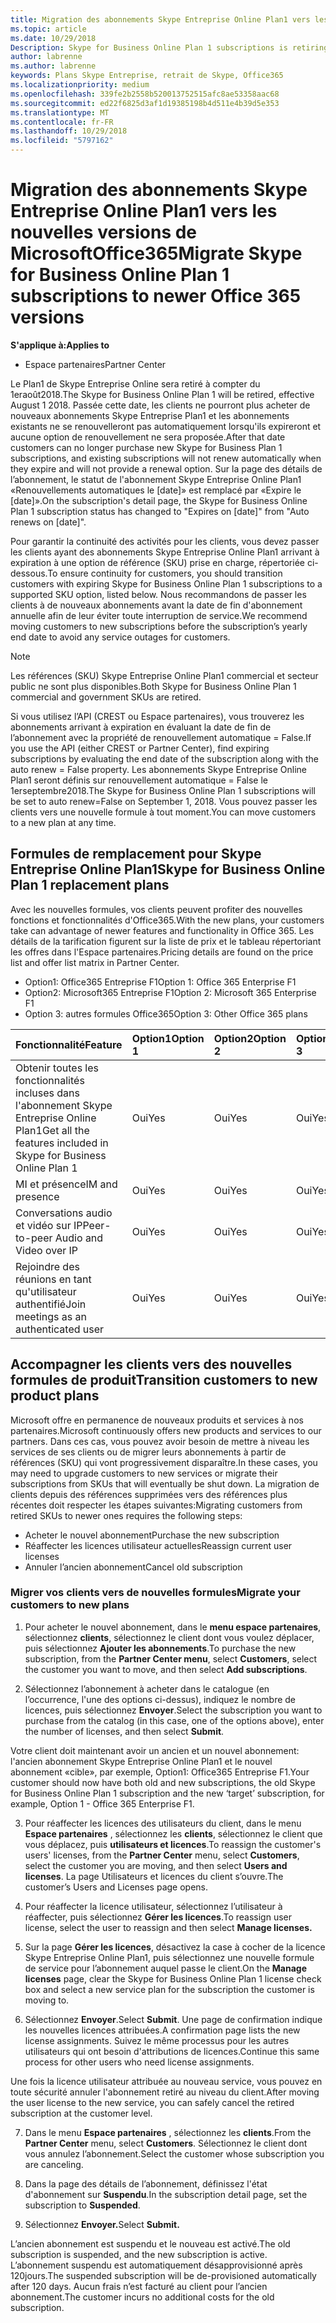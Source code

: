 ```yaml
---
title: Migration des abonnements Skype Entreprise Online Plan1 vers les nouvelles versions d’Office365 | Espace partenaires
ms.topic: article
ms.date: 10/29/2018
Description: Skype for Business Online Plan 1 subscriptions is retiring.
author: labrenne
ms.author: labrenne
keywords: Plans Skype Entreprise, retrait de Skype, Office365
ms.localizationpriority: medium
ms.openlocfilehash: 339fe2b2558b520013752515afc8ae53358aac68
ms.sourcegitcommit: ed22f6825d3af1d19385198b4d511e4b39d5e353
ms.translationtype: MT
ms.contentlocale: fr-FR
ms.lasthandoff: 10/29/2018
ms.locfileid: "5797162"
---
```

# <a name="migrate-skype-for-business-online-plan-1-subscriptions-to-newer-office-365-versions"></a><span data-ttu-id="f58ea-103">Migration des abonnements Skype Entreprise Online Plan1 vers les nouvelles versions de MicrosoftOffice365</span><span class="sxs-lookup"><span data-stu-id="f58ea-103">Migrate Skype for Business Online Plan 1 subscriptions to newer Office 365 versions</span></span>

**<span data-ttu-id="f58ea-104">S'applique à:</span><span class="sxs-lookup"><span data-stu-id="f58ea-104">Applies to</span></span>**

- <span data-ttu-id="f58ea-105">Espace partenaires</span><span class="sxs-lookup"><span data-stu-id="f58ea-105">Partner Center</span></span>

<span data-ttu-id="f58ea-106">Le Plan1 de Skype Entreprise Online sera retiré à compter du 1eraoût2018.</span><span class="sxs-lookup"><span data-stu-id="f58ea-106">The Skype for Business Online Plan 1 will be retired, effective August 1 2018.</span></span> <span data-ttu-id="f58ea-107">Passée cette date, les clients ne pourront plus acheter de nouveaux abonnements Skype Entreprise Plan1 et les abonnements existants ne se renouvelleront pas automatiquement lorsqu'ils expireront et aucune option de renouvellement ne sera proposée.</span><span class="sxs-lookup"><span data-stu-id="f58ea-107">After that date customers can no longer purchase new Skype for Business Plan 1 subscriptions, and existing subscriptions will not renew automatically when they expire and will not provide a renewal option.</span></span> <span data-ttu-id="f58ea-108">Sur la page des détails de l’abonnement, le statut de l'abonnement Skype Entreprise Online Plan1 «Renouvellements automatiques le [date]» est remplacé par «Expire le [date]».</span><span class="sxs-lookup"><span data-stu-id="f58ea-108">On the subscription's detail page, the Skype for Business Online Plan 1 subscription status has changed to "Expires on [date]" from "Auto renews on [date]".</span></span>  

<span data-ttu-id="f58ea-109">Pour garantir la continuité des activités pour les clients, vous devez passer les clients ayant des abonnements Skype Entreprise Online Plan1 arrivant à expiration à une option de référence (SKU) prise en charge, répertoriée ci-dessous.</span><span class="sxs-lookup"><span data-stu-id="f58ea-109">To ensure continuity for customers, you should transition customers with expiring Skype for Business Online Plan 1 subscriptions to a supported SKU option, listed below.</span></span> <span data-ttu-id="f58ea-110">Nous recommandons de passer les clients à de nouveaux abonnements avant la date de fin d'abonnement annuelle afin de leur éviter toute interruption de service.</span><span class="sxs-lookup"><span data-stu-id="f58ea-110">We recommend moving customers to new subscriptions before the subscription’s yearly end date to avoid any service outages for customers.</span></span> 

>[!NOTE]
><span data-ttu-id="f58ea-111">Les références (SKU) Skype Entreprise Online Plan1 commercial et secteur public ne sont plus disponibles.</span><span class="sxs-lookup"><span data-stu-id="f58ea-111">Both Skype for Business Online Plan 1 commercial and government SKUs are retired.</span></span>

<span data-ttu-id="f58ea-112">Si vous utilisez l’API (CREST ou Espace partenaires), vous trouverez les abonnements arrivant à expiration en évaluant la date de fin de l’abonnement avec la propriété de renouvellement automatique = False.</span><span class="sxs-lookup"><span data-stu-id="f58ea-112">If you use the API (either CREST or Partner Center), find expiring subscriptions by evaluating the end date of the subscription along with the auto renew = False property.</span></span> <span data-ttu-id="f58ea-113">Les abonnements Skype Entreprise Online Plan1 seront définis sur renouvellement automatique = False le 1erseptembre2018.</span><span class="sxs-lookup"><span data-stu-id="f58ea-113">The Skype for Business Online Plan 1 subscriptions will be set to auto renew=False on September 1, 2018.</span></span> <span data-ttu-id="f58ea-114">Vous pouvez passer les clients vers une nouvelle formule à tout moment.</span><span class="sxs-lookup"><span data-stu-id="f58ea-114">You can move customers to a new plan at any time.</span></span> 

## <a name="skype-for-business-online-plan-1-replacement-plans"></a><span data-ttu-id="f58ea-115">Formules de remplacement pour Skype Entreprise Online Plan1</span><span class="sxs-lookup"><span data-stu-id="f58ea-115">Skype for Business Online Plan 1 replacement plans</span></span>

<span data-ttu-id="f58ea-116">Avec les nouvelles formules, vos clients peuvent profiter des nouvelles fonctions et fonctionnalités d'Office365.</span><span class="sxs-lookup"><span data-stu-id="f58ea-116">With the new plans, your customers take can advantage of newer features and functionality in Office 365.</span></span> <span data-ttu-id="f58ea-117">Les détails de la tarification figurent sur la liste de prix et le tableau répertoriant les offres dans l'Espace partenaires.</span><span class="sxs-lookup"><span data-stu-id="f58ea-117">Pricing details are found on the price list and offer list matrix in Partner Center.</span></span> 

- <span data-ttu-id="f58ea-118">Option1: Office365 Entreprise F1</span><span class="sxs-lookup"><span data-stu-id="f58ea-118">Option 1: Office 365 Enterprise F1</span></span>
- <span data-ttu-id="f58ea-119">Option2: Microsoft365 Entreprise F1</span><span class="sxs-lookup"><span data-stu-id="f58ea-119">Option 2: Microsoft 365 Enterprise F1</span></span>
- <span data-ttu-id="f58ea-120">Option 3: autres formules Office365</span><span class="sxs-lookup"><span data-stu-id="f58ea-120">Option 3: Other Office 365 plans</span></span>

|**<span data-ttu-id="f58ea-121">Fonctionnalité</span><span class="sxs-lookup"><span data-stu-id="f58ea-121">Feature</span></span>**    |**<span data-ttu-id="f58ea-122">Option1</span><span class="sxs-lookup"><span data-stu-id="f58ea-122">Option 1</span></span>**   |**<span data-ttu-id="f58ea-123">Option2</span><span class="sxs-lookup"><span data-stu-id="f58ea-123">Option 2</span></span>**   |**<span data-ttu-id="f58ea-124">Option3</span><span class="sxs-lookup"><span data-stu-id="f58ea-124">Option 3</span></span>**   |
|:-----------------|:-----------------|:-------------|:------------|
|<span data-ttu-id="f58ea-125">Obtenir toutes les fonctionnalités incluses dans l'abonnement Skype Entreprise Online Plan1</span><span class="sxs-lookup"><span data-stu-id="f58ea-125">Get all the features included in Skype for Business Online Plan 1</span></span>|<span data-ttu-id="f58ea-126">Oui</span><span class="sxs-lookup"><span data-stu-id="f58ea-126">Yes</span></span>   |<span data-ttu-id="f58ea-127">Oui</span><span class="sxs-lookup"><span data-stu-id="f58ea-127">Yes</span></span>   |<span data-ttu-id="f58ea-128">Oui</span><span class="sxs-lookup"><span data-stu-id="f58ea-128">Yes</span></span>   |
|<span data-ttu-id="f58ea-129">MI et présence</span><span class="sxs-lookup"><span data-stu-id="f58ea-129">IM and presence</span></span> |<span data-ttu-id="f58ea-130">Oui</span><span class="sxs-lookup"><span data-stu-id="f58ea-130">Yes</span></span>   |<span data-ttu-id="f58ea-131">Oui</span><span class="sxs-lookup"><span data-stu-id="f58ea-131">Yes</span></span>   |<span data-ttu-id="f58ea-132">Oui</span><span class="sxs-lookup"><span data-stu-id="f58ea-132">Yes</span></span>   |
|<span data-ttu-id="f58ea-133">Conversations audio et vidéo sur IP</span><span class="sxs-lookup"><span data-stu-id="f58ea-133">Peer-to-peer Audio and Video over IP</span></span>|<span data-ttu-id="f58ea-134">Oui</span><span class="sxs-lookup"><span data-stu-id="f58ea-134">Yes</span></span>   |<span data-ttu-id="f58ea-135">Oui</span><span class="sxs-lookup"><span data-stu-id="f58ea-135">Yes</span></span>   |<span data-ttu-id="f58ea-136">Oui</span><span class="sxs-lookup"><span data-stu-id="f58ea-136">Yes</span></span>   
|<span data-ttu-id="f58ea-137">Rejoindre des réunions en tant qu'utilisateur authentifié</span><span class="sxs-lookup"><span data-stu-id="f58ea-137">Join meetings as an authenticated user</span></span>| <span data-ttu-id="f58ea-138">Oui</span><span class="sxs-lookup"><span data-stu-id="f58ea-138">Yes</span></span>   |<span data-ttu-id="f58ea-139">Oui</span><span class="sxs-lookup"><span data-stu-id="f58ea-139">Yes</span></span>   |<span data-ttu-id="f58ea-140">Oui</span><span class="sxs-lookup"><span data-stu-id="f58ea-140">Yes</span></span>   |

## <a name="transition-customers-to-new-product-plans"></a><span data-ttu-id="f58ea-141">Accompagner les clients vers des nouvelles formules de produit</span><span class="sxs-lookup"><span data-stu-id="f58ea-141">Transition customers to new product plans</span></span>

<span data-ttu-id="f58ea-142">Microsoft offre en permanence de nouveaux produits et services à nos partenaires.</span><span class="sxs-lookup"><span data-stu-id="f58ea-142">Microsoft continuously offers new products and services to our partners.</span></span> <span data-ttu-id="f58ea-143">Dans ces cas, vous pouvez avoir besoin de mettre à niveau les services de ses clients ou de migrer leurs abonnements à partir de références (SKU) qui vont progressivement disparaître.</span><span class="sxs-lookup"><span data-stu-id="f58ea-143">In these cases, you may need to upgrade customers to new services or migrate their subscriptions from SKUs that will eventually be shut down.</span></span> <span data-ttu-id="f58ea-144">La migration de clients depuis des références supprimées vers des références plus récentes doit respecter les étapes suivantes:</span><span class="sxs-lookup"><span data-stu-id="f58ea-144">Migrating customers from retired SKUs to newer ones requires the following steps:</span></span>

- <span data-ttu-id="f58ea-145">Acheter le nouvel abonnement</span><span class="sxs-lookup"><span data-stu-id="f58ea-145">Purchase the new subscription</span></span>
- <span data-ttu-id="f58ea-146">Réaffecter les licences utilisateur actuelles</span><span class="sxs-lookup"><span data-stu-id="f58ea-146">Reassign current user licenses</span></span>
- <span data-ttu-id="f58ea-147">Annuler l’ancien abonnement</span><span class="sxs-lookup"><span data-stu-id="f58ea-147">Cancel old subscription</span></span>

### <a name="migrate-your-customers-to-new-plans"></a><span data-ttu-id="f58ea-148">Migrer vos clients vers de nouvelles formules</span><span class="sxs-lookup"><span data-stu-id="f58ea-148">Migrate your customers to new plans</span></span>

1. <span data-ttu-id="f58ea-149">Pour acheter le nouvel abonnement, dans le **menu espace partenaires**, sélectionnez **clients**, sélectionnez le client dont vous voulez déplacer, puis sélectionnez **Ajouter les abonnements**.</span><span class="sxs-lookup"><span data-stu-id="f58ea-149">To purchase the new subscription, from the **Partner Center menu**, select **Customers**, select the customer you want to move, and then select **Add subscriptions**.</span></span>

2. <span data-ttu-id="f58ea-150">Sélectionnez l’abonnement à acheter dans le catalogue (en l’occurrence, l'une des options ci-dessus), indiquez le nombre de licences, puis sélectionnez **Envoyer**.</span><span class="sxs-lookup"><span data-stu-id="f58ea-150">Select the subscription you want to purchase from the catalog (in this case, one of the options above), enter the number of licenses, and then select **Submit**.</span></span> 

<span data-ttu-id="f58ea-151">Votre client doit maintenant avoir un ancien et un nouvel abonnement: l'ancien abonnement Skype Entreprise Online Plan1 et le nouvel abonnement «cible», par exemple, Option1: Office365 Entreprise F1.</span><span class="sxs-lookup"><span data-stu-id="f58ea-151">Your customer should now have both old and new subscriptions, the old Skype for Business Online Plan 1  subscription and the new ‘target’ subscription, for example, Option 1 - Office 365 Enterprise F1.</span></span>

3. <span data-ttu-id="f58ea-152">Pour réaffecter les licences des utilisateurs du client, dans le menu **Espace partenaires** , sélectionnez les **clients**, sélectionnez le client que vous déplacez, puis **utilisateurs et licences**.</span><span class="sxs-lookup"><span data-stu-id="f58ea-152">To reassign the customer's users' licenses, from the **Partner Center** menu, select **Customers**, select the customer you are moving, and then select **Users and licenses**.</span></span> <span data-ttu-id="f58ea-153">La page Utilisateurs et licences du client s’ouvre.</span><span class="sxs-lookup"><span data-stu-id="f58ea-153">The customer’s Users and Licenses page opens.</span></span>

4. <span data-ttu-id="f58ea-154">Pour réaffecter la licence utilisateur, sélectionnez l’utilisateur à réaffecter, puis sélectionnez **Gérer les licences**.</span><span class="sxs-lookup"><span data-stu-id="f58ea-154">To reassign user license, select the user to reassign and then select **Manage licenses.**</span></span>

5. <span data-ttu-id="f58ea-155">Sur la page **Gérer les licences**, désactivez la case à cocher de la licence Skype Entreprise Online Plan1, puis sélectionnez une nouvelle formule de service pour l’abonnement auquel passe le client.</span><span class="sxs-lookup"><span data-stu-id="f58ea-155">On the **Manage licenses** page, clear the Skype for Business Online Plan 1 license check box and select a new service plan for the subscription the customer is moving to.</span></span>

6. <span data-ttu-id="f58ea-156">Sélectionnez **Envoyer**.</span><span class="sxs-lookup"><span data-stu-id="f58ea-156">Select **Submit**.</span></span> <span data-ttu-id="f58ea-157">Une page de confirmation indique les nouvelles licences attribuées.</span><span class="sxs-lookup"><span data-stu-id="f58ea-157">A confirmation page lists the new license assignments.</span></span> <span data-ttu-id="f58ea-158">Suivez le même processus pour les autres utilisateurs qui ont besoin d'attributions de licences.</span><span class="sxs-lookup"><span data-stu-id="f58ea-158">Continue this same process for other users who need license assignments.</span></span>

<span data-ttu-id="f58ea-159">Une fois la licence utilisateur attribuée au nouveau service, vous pouvez en toute sécurité annuler l'abonnement retiré au niveau du client.</span><span class="sxs-lookup"><span data-stu-id="f58ea-159">After moving the user license to the new service, you can safely cancel the retired subscription at the customer level.</span></span>

7. <span data-ttu-id="f58ea-160">Dans le menu **Espace partenaires** , sélectionnez les **clients**.</span><span class="sxs-lookup"><span data-stu-id="f58ea-160">From the **Partner Center** menu, select **Customers**.</span></span> <span data-ttu-id="f58ea-161">Sélectionnez le client dont vous annulez l’abonnement.</span><span class="sxs-lookup"><span data-stu-id="f58ea-161">Select the customer whose subscription you are canceling.</span></span>

8. <span data-ttu-id="f58ea-162">Dans la page des détails de l’abonnement, définissez l'état d'abonnement sur **Suspendu**.</span><span class="sxs-lookup"><span data-stu-id="f58ea-162">In the subscription detail page, set the subscription to **Suspended**.</span></span>

9. <span data-ttu-id="f58ea-163">Sélectionnez **Envoyer.**</span><span class="sxs-lookup"><span data-stu-id="f58ea-163">Select **Submit.**</span></span>

<span data-ttu-id="f58ea-164">L’ancien abonnement est suspendu et le nouveau est activé.</span><span class="sxs-lookup"><span data-stu-id="f58ea-164">The old subscription is suspended, and the new subscription is active.</span></span> <span data-ttu-id="f58ea-165">L’abonnement suspendu est automatiquement désapprovisionné après 120jours.</span><span class="sxs-lookup"><span data-stu-id="f58ea-165">The suspended subscription will be de-provisioned automatically after 120 days.</span></span> <span data-ttu-id="f58ea-166">Aucun frais n’est facturé au client pour l’ancien abonnement.</span><span class="sxs-lookup"><span data-stu-id="f58ea-166">The customer incurs no additional costs for the old subscription.</span></span>

